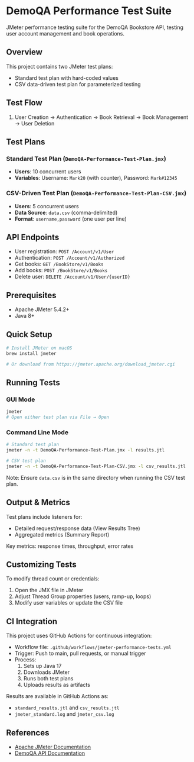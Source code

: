 # DemoQA Performance Test Suite

JMeter performance testing suite for the DemoQA Bookstore API, testing user account management and book operations.

## Overview

This project contains two JMeter test plans:
- Standard test plan with hard-coded values
- CSV data-driven test plan for parameterized testing

## Test Flow

1. User Creation → Authentication → Book Retrieval → Book Management → User Deletion

## Test Plans

### Standard Test Plan (`DemoQA-Performance-Test-Plan.jmx`)
- **Users**: 10 concurrent users
- **Variables**: Username: `Mark20` (with counter), Password: `Mark#12345`

### CSV-Driven Test Plan (`DemoQA-Performance-Test-Plan-CSV.jmx`)
- **Users**: 5 concurrent users
- **Data Source**: `data.csv` (comma-delimited)
- **Format**: `username,password` (one user per line)

## API Endpoints
- User registration: `POST /Account/v1/User` 
- Authentication: `POST /Account/v1/Authorized`
- Get books: `GET /BookStore/v1/Books`
- Add books: `POST /BookStore/v1/Books`
- Delete user: `DELETE /Account/v1/User/{userID}`

## Prerequisites

- Apache JMeter 5.4.2+
- Java 8+

## Quick Setup

```bash
# Install JMeter on macOS
brew install jmeter

# Or download from https://jmeter.apache.org/download_jmeter.cgi
```

## Running Tests

### GUI Mode
```bash
jmeter
# Open either test plan via File → Open
```

### Command Line Mode
```bash
# Standard test plan
jmeter -n -t DemoQA-Performance-Test-Plan.jmx -l results.jtl

# CSV test plan
jmeter -n -t DemoQA-Performance-Test-Plan-CSV.jmx -l csv_results.jtl
```

Note: Ensure `data.csv` is in the same directory when running the CSV test plan.

## Output & Metrics

Test plans include listeners for:
- Detailed request/response data (View Results Tree)
- Aggregated metrics (Summary Report)

Key metrics: response times, throughput, error rates

## Customizing Tests

To modify thread count or credentials:
1. Open the JMX file in JMeter
2. Adjust Thread Group properties (users, ramp-up, loops)
3. Modify user variables or update the CSV file

## CI Integration

This project uses GitHub Actions for continuous integration:

- Workflow file: `.github/workflows/jmeter-performance-tests.yml`
- Trigger: Push to main, pull requests, or manual trigger
- Process:
  1. Sets up Java 17
  2. Downloads JMeter
  3. Runs both test plans
  4. Uploads results as artifacts

Results are available in GitHub Actions as:
- `standard_results.jtl` and `csv_results.jtl`
- `jmeter_standard.log` and `jmeter_csv.log`

## References

- [Apache JMeter Documentation](https://jmeter.apache.org/usermanual/index.html)
- [DemoQA API Documentation](https://demoqa.com/)

